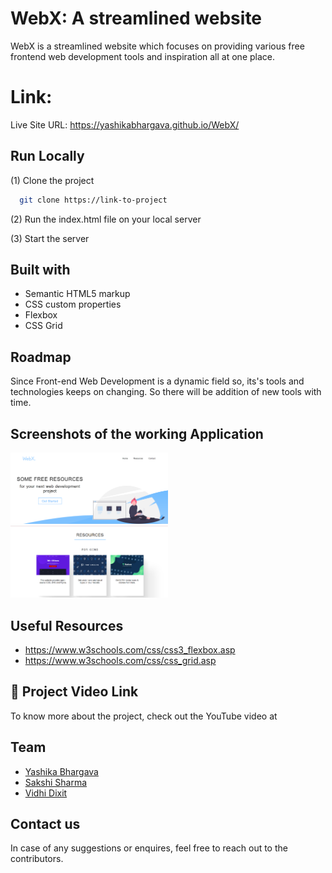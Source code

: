 
# WebX: A streamlined website

WebX is a streamlined website which focuses on providing various free frontend web development tools and inspiration all at one place.

# Link:
Live Site URL: https://yashikabhargava.github.io/WebX/

## Run Locally

(1) Clone the project


```bash
  git clone https://link-to-project
```

(2) Run the index.html file on your local server


(3) Start the server

  
## Built with

- Semantic HTML5 markup
- CSS custom properties
- Flexbox
- CSS Grid


## Roadmap

Since Front-end Web Development is a dynamic field so, its's tools and technologies keeps on changing. So there will be addition of new tools with time.
  
## Screenshots of the working Application

<img src="img\Screenshot (25).png" width="50%"> 
<img src="img\Screenshot (27).png" width="50%">

 
## Useful Resources

 - https://www.w3schools.com/css/css3_flexbox.asp
 - https://www.w3schools.com/css/css_grid.asp


## 🔗 Project Video Link

To know more about the project, check out the YouTube video at

## Team

- [Yashika Bhargava](https://github.com/yashikabhargava)
- [Sakshi Sharma](https://github.com/SakshiSharma2002)
- [Vidhi Dixit](https://github.com/VidhiDixit2000)

  
## Contact us

In case of any suggestions or enquires, feel free to reach out to the contributors.

  

